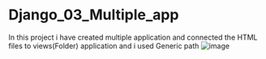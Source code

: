 # Django_03_Multiple_app

In this project i have created multiple application and connected the HTML files to views(Folder) application 
and i used Generic path ![image](https://github.com/Rakesh953/Django_03_Multiple_app/assets/114344426/47ddb325-3da9-4756-941a-1d32ec6b447a)
